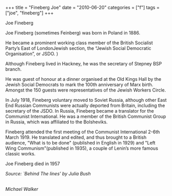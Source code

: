 +++
title = "Fineberg Joe"
date = "2010-06-20"
categories = ["f"]
tags = ["joe", "fineberg"]
+++

Joe Fineberg

Joe Fineberg (sometimes Feinberg) was born in Poland in 1886.

He became a prominent working class member of the British Socialist Party’s East of LondonJewish section, the “Jewish Social Democratic Organisation”, or JSDO. )

Although Fineberg lived in Hackney, he was the secretary of Stepney BSP branch.

He was guest of honour at a dinner organised at the Old Kings Hall by the Jewish Social Democrats to mark the 100th anniversary of Marx birth. Amongst the 150 guests were representatives of the Jewish Workers Circle.

In July 1918, Fineberg voluntary moved to Soviet Russia, although other East End Russian Communists were actually deported from Britain, including the secretary of the JSDO. In Russia, Fineberg became a translator for the Communist International. He was a member of the British Communist Group in Russia, which was affiliated to the Bolsheviks.   
  
Fineberg attended the first meeting of the Communist International 2-6th March 1919. He translated and edited, and thus brought to a British audience, "What is to be done" (published in English in 1929) and "Left Wing Communism"(published in 1935), a couple of Lenin’s more famous classic works.  
  
Joe Fineberg died in 1957  
  
_Source: \`Behind The lines’ by Julia Bush_  
 

_Michael Walker_
